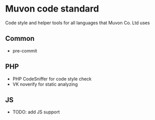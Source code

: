 # Muvon code standard

Code style and helper tools for all languages that Muvon Co. Ltd uses

## Common

* pre-commit

## PHP

* PHP CodeSniffer for code style check
* VK noverify for static analyzing

## JS

* TODO: add JS support

